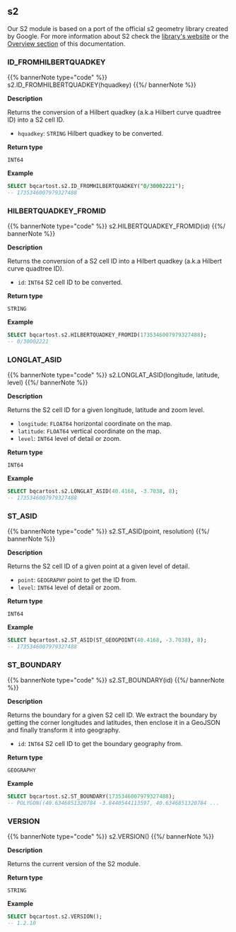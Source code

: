 ## s2

Our S2 module is based on a port of the official s2 geometry library created by Google. For more information about S2 check the [library's website](http://s2geometry.io/) or the [Overview section](/spatial-extension-bq/spatial-indexes/overview/#s2) of this documentation.

### ID_FROMHILBERTQUADKEY

{{% bannerNote type="code" %}}
s2.ID_FROMHILBERTQUADKEY(hquadkey)
{{%/ bannerNote %}}

**Description**

Returns the conversion of a Hilbert quadkey (a.k.a Hilbert curve quadtree ID) into a S2 cell ID.

* `hquadkey`: `STRING` Hilbert quadkey to be converted.

**Return type**

`INT64`

**Example**

```sql
SELECT bqcartost.s2.ID_FROMHILBERTQUADKEY("0/30002221");
-- 1735346007979327488
```

### HILBERTQUADKEY_FROMID

{{% bannerNote type="code" %}}
s2.HILBERTQUADKEY_FROMID(id)
{{%/ bannerNote %}}

**Description**

Returns the conversion of a S2 cell ID into a Hilbert quadkey (a.k.a Hilbert curve quadtree ID).

* `id`: `INT64` S2 cell ID to be converted.

**Return type**

`STRING`

**Example**

```sql
SELECT bqcartost.s2.HILBERTQUADKEY_FROMID(1735346007979327488);
-- 0/30002221
```

### LONGLAT_ASID

{{% bannerNote type="code" %}}
s2.LONGLAT_ASID(longitude, latitude, level)
{{%/ bannerNote %}}

**Description**

Returns the S2 cell ID for a given longitude, latitude and zoom level.

* `longitude`: `FLOAT64` horizontal coordinate on the map.
* `latitude`: `FLOAT64` vertical coordinate on the map.
* `level`: `INT64` level of detail or zoom.

**Return type**

`INT64`

**Example**

```sql
SELECT bqcartost.s2.LONGLAT_ASID(40.4168, -3.7038, 8);
-- 1735346007979327488
```

### ST_ASID

{{% bannerNote type="code" %}}
s2.ST_ASID(point, resolution)
{{%/ bannerNote %}}

**Description**

Returns the S2 cell ID of a given point at a given level of detail.

* `point`: `GEOGRAPHY` point to get the ID from.
* `level`: `INT64` level of detail or zoom.

**Return type**

`INT64`

**Example**

```sql
SELECT bqcartost.s2.ST_ASID(ST_GEOGPOINT(40.4168, -3.7038), 8);
-- 1735346007979327488
```

### ST_BOUNDARY

{{% bannerNote type="code" %}}
s2.ST_BOUNDARY(id)
{{%/ bannerNote %}}

**Description**

Returns the boundary for a given S2 cell ID. We extract the boundary by getting the corner longitudes and latitudes, then enclose it in a GeoJSON and finally transform it into geography.

* `id`: `INT64` S2 cell ID to get the boundary geography from.

**Return type**

`GEOGRAPHY`

**Example**

```sql
SELECT bqcartost.s2.ST_BOUNDARY(1735346007979327488);
-- POLYGON((40.6346851320784 -3.8440544113597, 40.6346851320784 ...
```

### VERSION

{{% bannerNote type="code" %}}
s2.VERSION()
{{%/ bannerNote %}}

**Description**

Returns the current version of the S2 module.

**Return type**

`STRING`

**Example**

```sql
SELECT bqcartost.s2.VERSION();
-- 1.2.10
